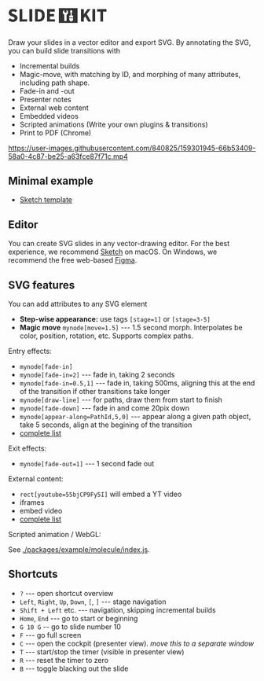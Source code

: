 <br><img src="logo.svg" width="200" alt="SlideKit logo" style="margin:1em 0">

Draw your slides in a vector editor and export SVG.
By annotating the SVG, you can build slide transitions with

-   Incremental builds
-   Magic-move, with matching by ID, and morphing of many attributes, including path shape.
-   Fade-in and -out
-   Presenter notes
-   External web content
-   Embedded videos
-   Scripted animations (Write your own plugins & transitions)
-   Print to PDF (Chrome)


https://user-images.githubusercontent.com/840825/159301945-66b53409-58a0-4c87-be25-a63fce87f71c.mp4



## Minimal example

-   [Sketch template](https://github.com/tvogels/slidekit-example-sketch)

## Editor

You can create SVG slides in any vector-drawing editor.
For the best experience, we recommend [Sketch](https://www.sketch.com/home/) on macOS.
On Windows, we recommend the free web-based [Figma](https://www.figma.com).

## SVG features

You can add attributes to any SVG element

-   **Step-wise appearance:** use tags `[stage=1]` or `[stage=3-5]`
-   **Magic move** `mynode[move=1.5]` --- 1.5 second morph. Interpolates be color, position, rotation, etc. Supports complex paths.

Entry effects:

-   `mynode[fade-in]`
-   `mynode[fade-in=2]` --- fade in, taking 2 seconds
-   `mynode[fade-in=0.5,1]` --- fade in, taking 500ms, aligning this at the end of the transition if other transitions take longer
-   `mynode[draw-line]` --- for paths, draw them from start to finish
-   `mynode[fade-down]` --- fade in and come 20pix down
-   `mynode[appear-along=PathId,5,0]` --- appear along a given path object, take 5 seconds, align at the begining of the transition
-   [complete list](https://github.com/tvogels/slidekit/blob/master/packages/slidekit/src/transitions/index.ts#L10-L14)

Exit effects:

-   `mynode[fade-out=1]` --- 1 second fade out

External content:

-   `rect[youtube=55bjCP9Fy5I]` will embed a YT video
-   iframes
-   embed video
-   [complete list](https://github.com/tvogels/slidekit/blob/master/packages/slidekit/src/preprocessors/index.ts)

Scripted animation / WebGL:

See [./packages/example/molecule/index.js](packages/example).

## Shortcuts

-   `?` --- open shortcut overview
-   `Left`, `Right`, `Up`, `Down`, `[`, `]` --- stage navigation
-   `Shift + Left` etc. --- navigation, skipping incremental builds
-   `Home`, `End` --- go to start or beginning
-   `G 10 G` -- go to slide number 10
-   `F` --- go full screen
-   `C` --- open the cockpit (presenter view). _move this to a separate window_
-   `T` --- start/stop the timer (visible in presenter view)
-   `R` --- reset the timer to zero
-   `B` --- toggle blacking out the slide
